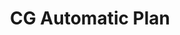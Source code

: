 ---
title: CG Automatic Plan
email: 
image: /tenant/biocraft.webp
description: this is meta description
social:
  - name: instagram
    icon: FaInstagram
    link: https://instagram.com/automaticplantmonitoringsystem
---